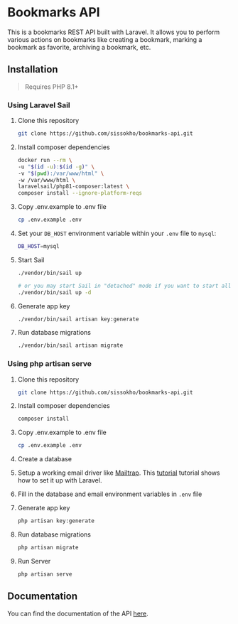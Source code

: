 # Bookmarks API

This is a bookmarks REST API built with Laravel. It allows you to perform various actions on bookmarks like creating a bookmark, marking a bookmark as favorite, archiving a bookmark, etc.

## Installation

> Requires PHP 8.1+

### Using Laravel Sail

1. Clone this repository

    ```bash
    git clone https://github.com/sissokho/bookmarks-api.git
    ```

1. Install composer dependencies

    ```bash
    docker run --rm \
    -u "$(id -u):$(id -g)" \
    -v "$(pwd):/var/www/html" \
    -w /var/www/html \
    laravelsail/php81-composer:latest \
    composer install --ignore-platform-reqs
    ```

1. Copy .env.example to .env file

    ```bash
    cp .env.example .env
    ```

1. Set your `DB_HOST` environment variable within your `.env` file to `mysql`:

    ```bash
    DB_HOST=mysql
    ```

1. Start Sail

    ```bash
    ./vendor/bin/sail up

    # or you may start Sail in "detached" mode if you want to start all of the Docker containers in the background:
    ./vendor/bin/sail up -d
    ```

1. Generate app key

    ```bash
    ./vendor/bin/sail artisan key:generate
    ```

1. Run database migrations

    ```bash
    ./vendor/bin/sail artisan migrate
    ```

### Using php artisan serve

1. Clone this repository

    ```bash
    git clone https://github.com/sissokho/bookmarks-api.git
    ```

1. Install composer dependencies

    ```bash
    composer install
    ```

1. Copy .env.example to .env file

    ```bash
    cp .env.example .env
    ```

1. Create a database

1. Setup a working email driver like [Mailtrap](https://mailtrap.io/). This [tutorial](https://mailtrap.io/blog/send-email-in-laravel) tutorial shows how to set it up with Laravel.

1. Fill in the database and email environment variables in `.env` file

1. Generate app key

    ```bash
    php artisan key:generate
    ```

1. Run database migrations

    ```bash
    php artisan migrate
    ```

1. Run Server

    ```bash
    php artisan serve
    ```

## Documentation

You can find the documentation of the API [here](https://documenter.getpostman.com/view/13085025/2s946h9sVt).
